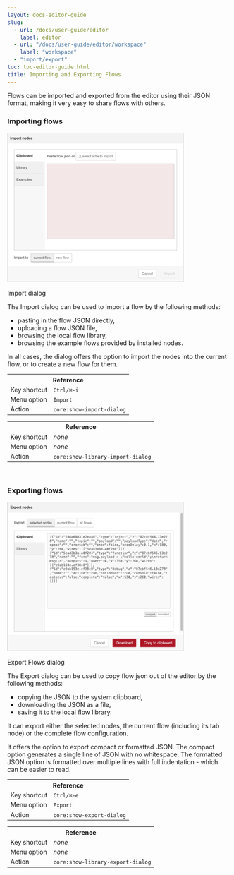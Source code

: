 ```yaml
---
layout: docs-editor-guide
slug:
  - url: /docs/user-guide/editor
    label: editor
  - url: "/docs/user-guide/editor/workspace"
    label: "workspace"
  - "import/export"
toc: toc-editor-guide.html
title: Importing and Exporting Flows
---
```


Flows can be imported and exported from the editor using their JSON format, making
it very easy to share flows with others.

### Importing flows

<div style="width:400px" class="figure align-right">
  <img src="../images/editor-import.png" alt="Import dialog">
  <p class="caption">Import dialog</p>
</div>

The Import dialog can be used to import a flow by the following methods:

 - pasting in the flow JSON directly,
 - uploading a flow JSON file,
 - browsing the local flow library,
 - browsing the example flows provided by installed nodes.

In all cases, the dialog offers the option to import the nodes into the current
flow, or to create a new flow for them.

<table class="action-ref inline">
 <tr><th colspan="2">Reference</th></tr>
 <tr><td>Key shortcut</td><td><code>Ctrl/⌘-i</code></td></tr>
 <tr><td>Menu option</td><td><code>Import</code></td></tr>
 <tr><td>Action</td><td><code>core:show-import-dialog</code></td></tr>
</table>

<table class="action-ref inline">
 <tr><th colspan="2">Reference</th></tr>
 <tr><td>Key shortcut</td><td><i>none</i></td></tr>
 <tr><td>Menu option</td><td><i>none</i></td></tr>
 <tr><td>Action</td><td><code>core:show-library-import-dialog</code></td></tr>
</table>

<br style="clear:both" />

### Exporting flows

<div style="width:400px" class="figure align-right">
  <img src="../images/editor-export.png" alt="Export Flows dialog">
  <p class="caption">Export Flows dialog</p>
</div>

The Export dialog can be used to copy flow json out of the editor by the following methods:

 - copying the JSON to the system clipboard,
 - downloading the JSON as a file,
 - saving it to the local flow library.

It can export either the selected nodes, the current flow (including its tab node)
or the complete flow configuration.

It offers the option to export compact or formatted JSON. The compact option generates
a single line of JSON with no whitespace. The formatted JSON option is formatted
over multiple lines with full indentation - which can be easier to read.

<table class="action-ref inline">
 <tr><th colspan="2">Reference</th></tr>
 <tr><td>Key shortcut</td><td><code>Ctrl/⌘-e</code></td></tr>
 <tr><td>Menu option</td><td><code>Export</code></td></tr>
 <tr><td>Action</td><td><code>core:show-export-dialog</code></td></tr>
</table>
<table class="action-ref inline">
 <tr><th colspan="2">Reference</th></tr>
 <tr><td>Key shortcut</td><td><i>none</i></td></tr>
 <tr><td>Menu option</td><td><i>none</i></td></tr>
 <tr><td>Action</td><td><code>core:show-library-export-dialog</code></td></tr>
</table>
